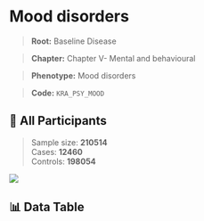 # Mood disorders

> **Root:** Baseline Disease  

> **Chapter:** Chapter V- Mental and behavioural  

> **Phenotype:** Mood disorders  

> **Code:** `KRA_PSY_MOOD`

## 🧪 All Participants  
> Sample size: **210514**  
> Cases: **12460**  
> Controls: **198054**
<img src="/Sensitive/Figures/ALL/Incidence/KRA_PSY_MOOD.png"/>

## 📊 Data Table
<CsvTableMRF src="/Sensitive/Data/ALL/Incidence/COX_KRA_PSY_MOOD.csv"/>

